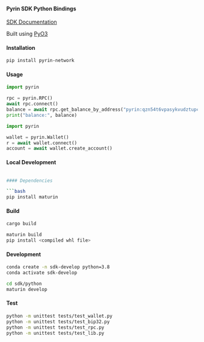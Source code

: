 

#### Pyrin SDK Python Bindings 
[SDK Documentation](https://docs.pyrin.network/7.-sdk/python/getting-started)

Built using [PyO3](https://github.com/PyO3/pyo3)


#### Installation

```bash
pip install pyrin-network
```

#### Usage

```python
import pyrin

rpc = pyrin.RPC()
await rpc.connect()
balance = await rpc.get_balance_by_address("pyrin:qzn54t6vpasykvudztupcpwn2gelxf8y9p84szksr73me39mzf69uaalnymtx")
print("balance:", balance)
```

```python
import pyrin

wallet = pyrin.Wallet()
r = await wallet.connect()
account = await wallet.create_account()
```


#### Local Development

```bash 

#### Dependencies

```bash
pip install maturin
```

#### Build

```bash
cargo build

maturin build
pip install <compiled whl file>
```

#### Development

```bash
conda create -n sdk-develop python=3.8
conda activate sdk-develop

cd sdk/python
maturin develop
```

#### Test

```bash
python -m unittest tests/test_wallet.py
python -m unittest tests/test_bip32.py
python -m unittest tests/test_rpc.py
python -m unittest tests/test_lib.py
```